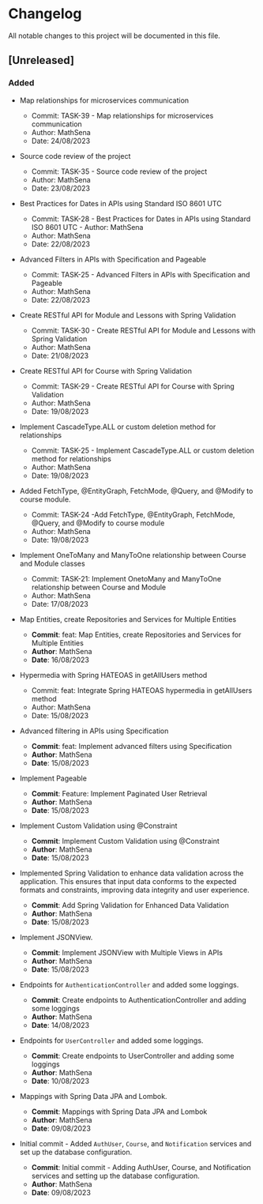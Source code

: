 # Changelog

All notable changes to this project will be documented in this file.

## [Unreleased]

### Added

- Map relationships for microservices communication
  - Commit: TASK-39 - Map relationships for microservices communication
  - Author: MathSena
  - Date: 24/08/2023


- Source code review of the project
  - Commit: TASK-35 - Source code review of the project
  - Author: MathSena
  - Date: 23/08/2023

- Best Practices for Dates in APIs using Standard ISO 8601 UTC
  - Commit: TASK-28 - Best Practices for Dates in APIs using Standard ISO 8601 UTC  - Author: MathSena
  - Author: MathSena
  - Date: 22/08/2023

- Advanced Filters in APIs with Specification and Pageable
  - Commit: TASK-25 - Advanced Filters in APIs with Specification and Pageable
  - Author: MathSena
  - Date: 22/08/2023

- Create RESTful API for Module and Lessons with Spring Validation
  - Commit: TASK-30 - Create RESTful API for Module and Lessons with Spring Validation
  - Author: MathSena
  - Date: 21/08/2023

- Create RESTful API for Course with Spring Validation
  - Commit: TASK-29 - Create RESTful API for Course with Spring Validation
  - Author: MathSena
  - Date: 19/08/2023

- Implement CascadeType.ALL or custom deletion method for relationships
  - Commit: TASK-25 - Implement CascadeType.ALL or custom deletion method for relationships
  - Author: MathSena
  - Date: 19/08/2023


- Added FetchType, @EntityGraph, FetchMode, @Query, and @Modify to course module.
  - Commit: TASK-24 -Add FetchType, @EntityGraph, FetchMode, @Query, and @Modify to course module
  - Author: MathSena
  - Date: 19/08/2023


- Implement OneToMany and ManyToOne relationship between Course and Module classes
  - Commit: TASK-21: Implement OnetoMany and ManyToOne relationship between Course and Module
  - Author: MathSena
  - Date: 17/08/2023


- Map Entities, create Repositories and Services for Multiple Entities
  - **Commit**: feat: Map Entities, create Repositories and Services for Multiple Entities
  - **Author**: MathSena
  - **Date**: 16/08/2023


- Hypermedia with Spring HATEOAS in getAllUsers method
  - Commit: feat: Integrate Spring HATEOAS hypermedia in getAllUsers method
  - Author: MathSena
  - Date: 15/08/2023


- Advanced filtering in APIs using Specification
  - **Commit**: feat: Implement advanced filters using Specification
  - **Author**: MathSena
  - **Date**: 15/08/2023


- Implement Pageable
  - **Commit**: Feature: Implement Paginated User Retrieval
  - **Author**: MathSena
  - **Date**: 15/08/2023


- Implement Custom Validation using @Constraint
  - **Commit**: Implement Custom Validation using @Constraint
  - **Author**: MathSena
  - **Date**: 15/08/2023

- Implemented Spring Validation to enhance data validation across the application. This ensures that input data conforms to the expected formats and constraints, improving data integrity and user experience.
  - **Commit**: Add Spring Validation for Enhanced Data Validation
  - **Author**: MathSena
  - **Date**: 15/08/2023


- Implement JSONView.
  - **Commit**: Implement JSONView with Multiple Views in APIs
  - **Author**: MathSena
  - **Date**: 15/08/2023


- Endpoints for `AuthenticationController` and added some loggings.
  - **Commit**: Create endpoints to AuthenticationController and adding some loggings
  - **Author**: MathSena
  - **Date**: 14/08/2023

- Endpoints for `UserController` and added some loggings.
  - **Commit**: Create endpoints to UserController and adding some loggings
  - **Author**: MathSena
  - **Date**: 10/08/2023


- Mappings with Spring Data JPA and Lombok.
  - **Commit**: Mappings with Spring Data JPA and Lombok
  - **Author**: MathSena
  - **Date**: 09/08/2023


- Initial commit - Added `AuthUser`, `Course`, and `Notification` services and set up the database configuration.
  - **Commit**: Initial commit - Adding AuthUser, Course, and Notification services and setting up the database configuration.
  - **Author**: MathSena
  - **Date**: 09/08/2023
